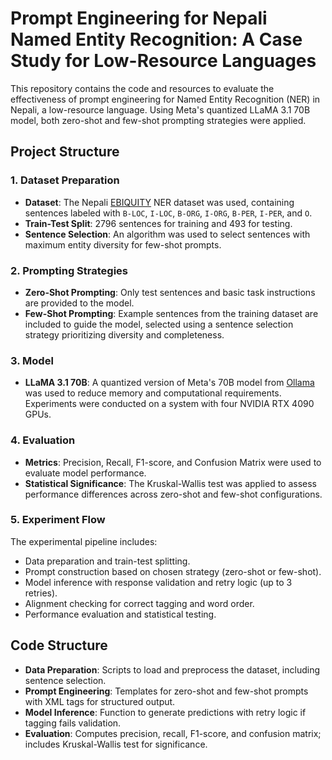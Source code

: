 # Prompt Engineering for Nepali Named Entity Recognition: A Case Study for Low-Resource Languages

This repository contains the code and resources to evaluate the effectiveness of prompt engineering for Named Entity Recognition (NER) in Nepali, a low-resource language. Using Meta's quantized LLaMA 3.1 70B model, both zero-shot and few-shot prompting strategies were applied.

## Project Structure

### 1. **Dataset Preparation**
   - **Dataset**: The Nepali [EBIQUITY](https://github.com/oya163/nepali-ner) NER dataset was used, containing sentences labeled with `B-LOC`, `I-LOC`, `B-ORG`, `I-ORG`, `B-PER`, `I-PER`, and `O`.
   - **Train-Test Split**: 2796 sentences for training and 493 for testing.
   - **Sentence Selection**: An algorithm was used to select sentences with maximum entity diversity for few-shot prompts.

### 2. **Prompting Strategies**
   - **Zero-Shot Prompting**: Only test sentences and basic task instructions are provided to the model.
   - **Few-Shot Prompting**: Example sentences from the training dataset are included to guide the model, selected using a sentence selection strategy prioritizing diversity and completeness.

### 3. **Model**
   - **LLaMA 3.1 70B**: A quantized version of Meta's 70B model from [Ollama](https://ollama.com/library/llama3.1:70b) was used to reduce memory and computational requirements. Experiments were conducted on a system with four NVIDIA RTX 4090 GPUs.

### 4. **Evaluation**
   - **Metrics**: Precision, Recall, F1-score, and Confusion Matrix were used to evaluate model performance.
   - **Statistical Significance**: The Kruskal-Wallis test was applied to assess performance differences across zero-shot and few-shot configurations.

### 5. **Experiment Flow**
   The experimental pipeline includes:
   - Data preparation and train-test splitting.
   - Prompt construction based on chosen strategy (zero-shot or few-shot).
   - Model inference with response validation and retry logic (up to 3 retries).
   - Alignment checking for correct tagging and word order.
   - Performance evaluation and statistical testing.

## Code Structure

- **Data Preparation**: Scripts to load and preprocess the dataset, including sentence selection.
- **Prompt Engineering**: Templates for zero-shot and few-shot prompts with XML tags for structured output.
- **Model Inference**: Function to generate predictions with retry logic if tagging fails validation.
- **Evaluation**: Computes precision, recall, F1-score, and confusion matrix; includes Kruskal-Wallis test for significance.


